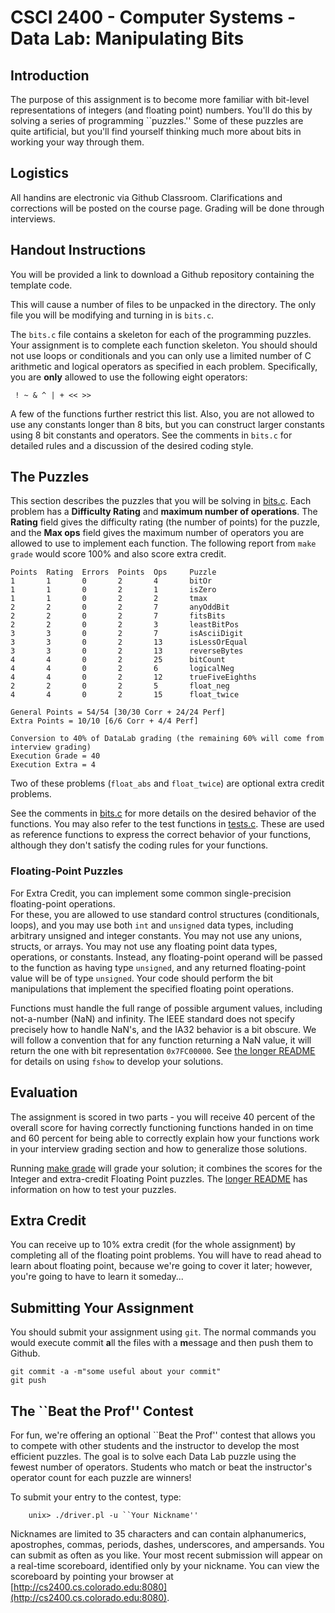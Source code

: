 # CSCI 2400 - Computer Systems - Data Lab: Manipulating Bits

## Introduction

The purpose of this assignment is to become more familiar with bit-level representations of integers (and floating point) numbers. You'll do this by solving a series of programming ``puzzles.'' Some of these puzzles are quite artificial, but you'll find yourself thinking much more about bits in working your way through them.

## Logistics

All handins are electronic via Github Classroom.  Clarifications and corrections will be posted on the course page. Grading will be done through interviews.

## Handout Instructions

You will be provided a link to download a Github repository containing the template code.

This will cause a number of files to be unpacked in the directory. The only file you will be modifying and turning in is `bits.c`.

The `bits.c` file contains a skeleton for each of the programming puzzles.  Your assignment is to complete each function skeleton. You should should not use loops or conditionals and you can only use a limited number of C arithmetic and logical operators as specified in each problem. Specifically, you are **only** allowed to use the following eight operators:
```
 ! ~ & ^ | + << >>
```
A few of the functions further restrict this list.  Also, you are not allowed to use any constants longer than 8 bits, but you can construct larger constants using 8 bit constants and operators.  See the comments in `bits.c` for detailed rules and a discussion of the desired coding style.

## The Puzzles

This section describes the puzzles that you will be solving in [bits.c](bits.c). Each problem has a **Difficulty Rating** and **maximum number of operations**.  The **Rating** field gives the difficulty rating (the number of points) for the puzzle, and the **Max ops** field gives the maximum number of operators you are allowed to use to implement each function.  The following report from `make grade` would score 100% and also score extra credit.

```
Points  Rating  Errors  Points  Ops     Puzzle
1       1       0       2       4       bitOr
1       1       0       2       1       isZero
1       1       0       2       2       tmax
2       2       0       2       7       anyOddBit
2       2       0       2       7       fitsBits
2       2       0       2       3       leastBitPos
3       3       0       2       7       isAsciiDigit
3       3       0       2       13      isLessOrEqual
3       3       0       2       13      reverseBytes
4       4       0       2       25      bitCount
4       4       0       2       6       logicalNeg
4       4       0       2       12      trueFiveEighths
2       2       0       2       5       float_neg
4       4       0       2       15      float_twice

General Points = 54/54 [30/30 Corr + 24/24 Perf]
Extra Points = 10/10 [6/6 Corr + 4/4 Perf]

Conversion to 40% of DataLab grading (the remaining 60% will come from interview grading)
Execution Grade = 40
Execution Extra = 4
```
Two of these problems (`float_abs` and `float_twice`) are optional extra credit problems.

See the comments in [bits.c](bits.c) for more details on the desired behavior of the functions. You may also refer to the test functions in [tests.c](tests.c).  These are used as reference functions to express the correct behavior of your functions, although they don't satisfy the coding rules for your functions.

### Floating-Point Puzzles

For Extra Credit, you can implement some common single-precision floating-point operations.  
For these, you are allowed to use standard control structures (conditionals, loops), and you may use both `int` and `unsigned` data types, including arbitrary unsigned and integer constants.  You may not use any unions, structs, or arrays.  You may not use any floating point data types, operations, or constants.  Instead, any floating-point operand will be passed to the function as having type `unsigned`, and any returned floating-point value will be of type `unsigned`.  Your code should perform the bit manipulations that implement the specified floating point operations.

Functions must handle the full range of possible argument values, including not-a-number (NaN) and infinity.  The IEEE standard does not specify precisely how to handle NaN's, and the IA32 behavior is a bit obscure.  We will follow a convention that for any function returning a NaN value, it will return the one with bit representation `0x7FC00000`. See [the longer README](README-longer.md) for details on using `fshow` to develop your solutions.

## Evaluation

The assignment is scored in two parts - you will receive 40 percent of the overall score for having correctly functioning functions handed in on time and 60 percent for being able to correctly explain how  your functions work in your interview grading section and how to generalize those solutions.

Running [make grade](README-longer.md) will grade your solution; it combines the scores for the Integer and extra-credit Floating Point puzzles. The [ longer README](README-longer.md) has information on how to test your puzzles.

## Extra Credit
You can receive up to 10% extra credit (for the whole assignment) by completing all of the floating point problems. You will have to read ahead to learn about floating point, because we're going to cover it later; however, you're going to have to learn it someday...


## Submitting Your Assignment

You should submit your assignment using `git`. The normal commands you would execute commit **a**ll the files with a **m**essage and then push them to Github.
```
git commit -a -m"some useful about your commit"
git push
```

## The ``Beat the Prof'' Contest

For fun, we're offering an optional ``Beat the Prof'' contest that allows you to compete with other students and the instructor to develop the most efficient puzzles. The goal is to solve each Data Lab puzzle using the fewest number of operators. Students who match or beat the instructor's operator count for each puzzle are winners!

To submit your entry to the contest, type:
```
    unix> ./driver.pl -u ``Your Nickname''
```
Nicknames are limited to 35 characters and can contain alphanumerics, apostrophes, commas, periods, dashes, underscores, and ampersands. You can submit as often as you like. Your most recent submission will appear on a real-time scoreboard, identified only by your nickname. You can view the scoreboard by pointing your browser at
[http://cs2400.cs.colorado.edu:8080](http://cs2400.cs.colorado.edu:8080).
